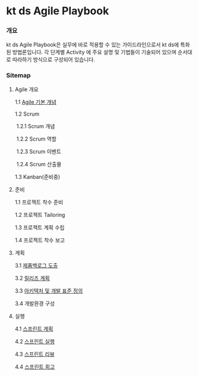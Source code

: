 # kt ds Agile Playbook

### 개요

kt ds Agile Playbook은 실무에 바로 적용할 수 있는 가이드라인으로서 kt ds에 특화된 방법론입니다. 각 단계별 Activity 에 주요 설명 및 기법들이 기술되어 있으며 순서대로 따라하기 방식으로 구성되어 있습니다.

### Sitemap

1. Agile 개요

   1.1 [Agile 기본 개념](./agile-concept.md)

   1.2 Scrum

   ​	1.2.1 Scrum 개념

   ​	1.2.2 Scrum 역할

   ​	1.2.3 Scrum 이벤트

   ​	1.2.4 Scrum 산출물

   1.3 Kanban(준비중)

2. 준비

   1.1 프로젝트 착수 준비

   1.2 프로젝트 Tailoring

   1.3 프로젝트 계획 수립

   1.4 프로젝트 착수 보고

3. 계획

   3.1 [제품백로그 도출](./product-backlog.md)

   3.2 [릴리즈 계획](./release-planning.md)

   3.3 [아키텍처 및 개발 표준 정의](./architecture-definition.md)

   3.4 개발환경 구성

4. 실행

   4.1 [스프린트 계획](./sprint-planning.md)

   4.2 [스프린트 실행](./sprint-execute.md)

   4.3 [스프린트 리뷰](./sprint-review.md)

   4.4 [스프린트 회고](./sprint-retro.md)

